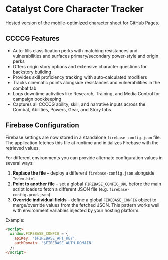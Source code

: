 # Catalyst Core Character Tracker

Hosted version of the mobile-optimized character sheet for GitHub Pages.

## CCCCG Features

- Auto-fills classification perks with matching resistances and vulnerabilities and surfaces primary/secondary power-style and origin perks
- Offers origin story options and extensive character questions for backstory building
- Provides skill proficiency tracking with auto-calculated modifiers
- Tracks cinematic points alongside resistances and vulnerabilities in the combat tab
- Logs downtime activities like Research, Training, and Media Control for campaign bookkeeping
- Captures all CCCCG ability, skill, and narrative inputs across the Combat, Abilities, Powers, Gear, and Story tabs

## Firebase Configuration

Firebase settings are now stored in a standalone `firebase-config.json` file. The
application fetches this file at runtime and initializes Firebase with the
retrieved values.

For different environments you can provide alternate configuration values in
several ways:

1. **Replace the file** – deploy a different `firebase-config.json` alongside
   `Index.html`.
2. **Point to another file** – set a global `FIREBASE_CONFIG_URL` before the
   main script loads to fetch a different JSON file (e.g. `firebase-config.prod.json`).
3. **Override individual fields** – define a global `FIREBASE_CONFIG` object to
   merge/override values from the fetched JSON. This pattern works well with
   environment variables injected by your hosting platform.

Example:

```html
<script>
  window.FIREBASE_CONFIG = {
    apiKey: '$FIREBASE_API_KEY',
    authDomain: '$FIREBASE_AUTH_DOMAIN'
  };
</script>
```
